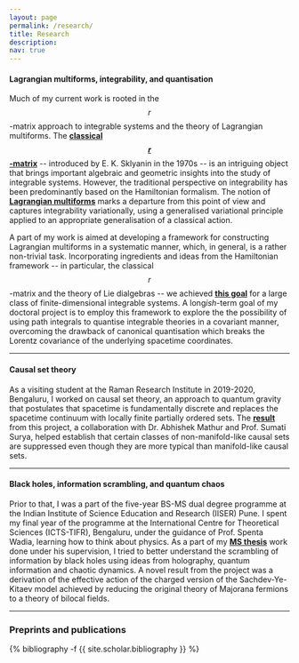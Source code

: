 ```yaml
---
layout: page
permalink: /research/
title: Research
description:
nav: true
---
```


<h4>Lagrangian multiforms, integrability, and quantisation</h4>

Much of my current work is rooted in the $$r$$-matrix approach to integrable systems and the theory of Lagrangian multiforms. The <b><a href="https://link.springer.com/article/10.1007/BF01076717" target="_self">classical $$r$$-matrix</a></b> -- introduced by E. K. Sklyanin in the 1970s -- is an intriguing object that brings important algebraic and geometric insights into the study of integrable systems. However, the traditional perspective on integrability has been predominantly based on the Hamiltonian formalism. The notion of <b><a href="https://matsvermeeren.xyz/wp-content/uploads/2023/08/poster-fdis2023-online.pdf" target="_self">Lagrangian multiforms</a></b> marks a departure from this point of view and captures integrability variationally, using a generalised variational principle applied to an appropriate generalisation of a classical action.

A part of my work is aimed at developing a framework for constructing Lagrangian multiforms in a systematic manner, which, in general, is a rather non-trivial task. Incorporating ingredients and ideas from the Hamiltonian framework -- in particular, the classical $$r$$-matrix and the theory of Lie dialgebras -- we achieved <b><a href="https://arxiv.org/abs/2307.07339" target="_self">this goal</a></b> for a large class of finite-dimensional integrable systems. A long*ish*-term goal of my doctoral project is to employ this framework to explore the the possibility of using path integrals to quantise integrable theories in a covariant manner, overcoming the drawback of canonical quantisation which breaks the Lorentz covariance of the underlying spacetime coordinates.


<hr>

<h4>Causal set theory</h4>

As a visiting student at the Raman Research Institute in 2019-2020, Bengaluru, I worked on causal set theory, an approach to quantum gravity that postulates that spacetime is fundamentally discrete and replaces the spacetime continuum with locally finite partially ordered sets. The <b><a href="https://arxiv.org/abs/2009.07623" target="_self">result</a></b> from this project, a collaboration with Dr. Abhishek Mathur and Prof. Sumati Surya, helped establish that certain classes of non-manifold-like causal sets are suppressed even though they are more typical than manifold-like causal sets.

<hr>

<h4>Black holes, information scrambling, and quantum chaos</h4>

Prior to that, I was a part of the five-year BS-MS dual degree programme at the Indian Institute of Science Education and Research (IISER) Pune. I spent my final year of the programme at the International Centre for Theoretical Sciences (ICTS-TIFR), Bengaluru, under the guidance of Prof. Spenta Wadia, learning how to think about physics. As a part of my <b><a href="http://dr.iiserpune.ac.in:8080/xmlui/bitstream/handle/123456789/1047/MS%20Thesis%20-%20Anup%20Anand%20Singh.pdf" target="_self">MS thesis</a></b> work done under his supervision, I tried to better understand the scrambling of information by black holes using ideas from holography, quantum information and chaotic dynamics. A novel result from the project was a derivation of the effective action of the charged version of the Sachdev-Ye-Kitaev model achieved by reducing the original theory of Majorana fermions to a theory of bilocal fields.

<hr>

<h3> Preprints and publications </h3>

<div class="publications">

{% bibliography -f {{ site.scholar.bibliography }} %}

</div>
